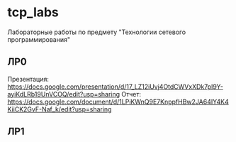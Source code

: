 # tcp_labs

Лабораторные работы по предмету "Технологии сетевого программирования"

## ЛР0

Презентация: https://docs.google.com/presentation/d/17_LZ12iUvj4OtdCWVxXDk7pI9Y-ayiKdLRb19UnVCOQ/edit?usp=sharing
Отчет: https://docs.google.com/document/d/1LPiKWnQ9E7KnppfHBw2JA64IY4K4KiiCK2GvF-Naf_k/edit?usp=sharing

## ЛР1
